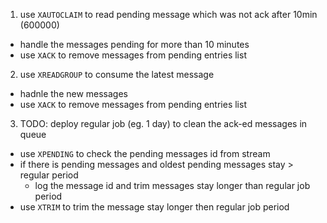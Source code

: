 1. use `XAUTOCLAIM` to read pending message which was not ack after 10min (600000)
  - handle the messages pending for more than 10 minutes
  - use `XACK` to remove messages from pending entries list
2. use `XREADGROUP` to consume the latest message
  - hadnle the new messages
  - use `XACK` to remove messages from pending entries list
3. TODO: deploy regular job (eg. 1 day) to clean the ack-ed messages in queue 
  - use `XPENDING` to check the pending messages id from stream
  - if there is pending messages and oldest pending messages stay > regular period
    - log the message id and trim messages stay longer than regular job period 
  - use `XTRIM` to trim the message stay longer then regular job period
